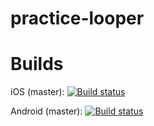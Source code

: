 # practice-looper

# Builds

iOS (master): [![Build status](https://build.appcenter.ms/v0.1/apps/71462301-f61c-4618-8c8f-a49388cc8c7a/branches/master/badge)](https://appcenter.ms)

Android (master): [![Build status](https://build.appcenter.ms/v0.1/apps/38cf11cb-90cd-4ad5-b925-ea9e91dbfd0a/branches/master/badge)](https://appcenter.ms)